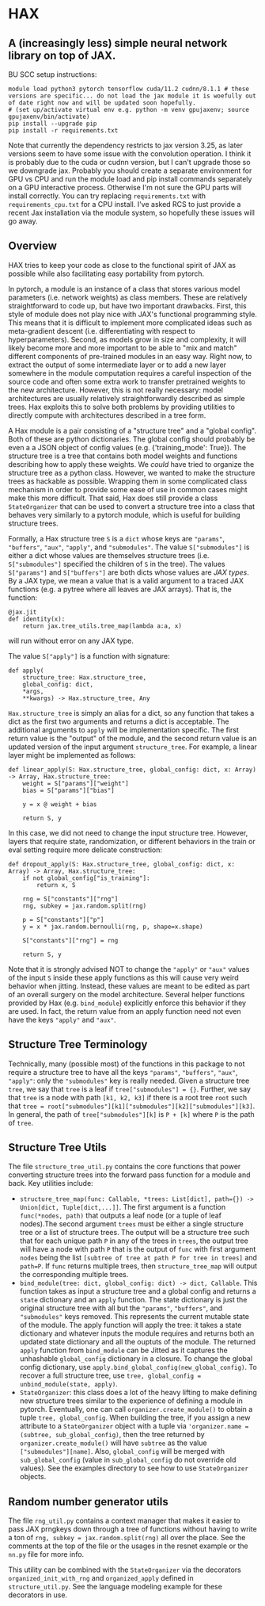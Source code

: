 # HAX
## A (increasingly less) simple neural network library on top of JAX.

BU SCC setup instructions:
```
module load python3 pytorch tensorflow cuda/11.2 cudnn/8.1.1 # these versions are specific... do not load the jax module it is woefully out of date right now and will be updated soon hopefully.
# (set up/activate virtual env e.g. python -m venv gpujaxenv; source gpujaxenv/bin/activate)
pip install --upgrade pip
pip install -r requirements.txt
```
Note that currently the dependency restricts to jax version 3.25, as later versions seem to have some issue with 
the convolution operation. I think it is probably due to the cuda or cudnn version, but I can't upgrade those so we downgrade jax.
Probably you should create a separate environment for GPU vs CPU and run the module load and pip install commands separately on a GPU interactive process. Otherwise
I'm not sure the GPU parts will install correctly. You can try replacing `requirements.txt` with `requirements_cpu.txt` for a CPU install. I've asked RCS to just provide a recent Jax installation via the module system, so hopefully these issues will go away.

## Overview
HAX tries to keep your code as close to the functional spirit of JAX as possible
while also facilitating easy portability from pytorch.


In pytorch, a module is an instance of a class that stores various model parameters
(i.e. network weights) as class members. These are relatively straightforward to code up, but have two
important drawbacks. First, this style of module does not play nice with JAX's functional programming style.
This means that it is difficult to implement more complicated ideas such as meta-gradient descent (i.e. differentiating with respect to hyperparameters).
Second, as models grow in size and complexity, it will likely become more and more important to be able to "mix and match" different
components of pre-trained modules in an easy way. Right now, to extract the output of some intermediate layer or to add a new layer somewhere
in the module computation requires a careful inspection of the source code and often some extra work to transfer pretrained weights to the new architecture.
However, this is not really necessary: model architectures are usually relatively straightforwardly described as simple trees. Hax exploits this to solve both
problems by providing utilities to directly compute with architectures described in a tree form. 

A Hax module is a pair consisting of a "structure tree" and a "global config". Both of these are python dictionaries. The global config should probably be even a
a JSON object of config values (e.g. {'training_mode': True}). The structure tree is a tree that contains both model weights and functions describing how to 
apply these weights. We *could* have tried to organize the structure tree as a python class. However, we wanted to make the structure trees as hackable as possible. Wrapping them in some complicated class mechanism in order to provide some ease of use in common cases might make this more difficult. That said, Hax does still provide a class `StateOrganizer` that can be used to convert a structure tree into a class that behaves very similarly to a pytorch module, which is useful for building structure trees.

Formally, a Hax structure tree `S` is a `dict` whose keys are  `"params"`, `"buffers"`, `"aux"`, `"apply"`, and `"submodules"`.
The value `S["submodules"]` is either a dict whose values are themselves structure trees (i.e. `S["submodules"]` specified the children of `S` 
in the tree).
The values `S["params"]` and `S["buffers"]` are both dicts whose values are *JAX types*. By a JAX type, we mean a value that is a valid argument
to a traced JAX functions (e.g. a pytree where all leaves are JAX arrays). That is, the function:
```
@jax.jit
def identity(x):
    return jax.tree_utils.tree_map(lambda a:a, x)
```
will run without error on any JAX type.

The value `S["apply"]` is a function with signature:
```
def apply(
    structure_tree: Hax.structure_tree,
    global_config: dict,
    *args,
    **kwargs) -> Hax.structure_tree, Any
```
`Hax.structure_tree` is simply an alias for a dict, so any function that takes a dict as the first two arguments
and returns a dict is acceptable. The additional arguments to `apply` will be implementation specific. The first
return value is the "output" of the module, and the second return value is an updated version of the
input argument `structure_tree`. For example, a linear layer might be implemented as follows:

```
def linear_apply(S: Hax.structure_tree, global_config: dict, x: Array) -> Array, Hax.structure_tree:
    weight = S["params"]["weight"]
    bias = S["params"]["bias"]

    y = x @ weight + bias

    return S, y
```

In this case, we did not need to change the input structure tree. However, layers that require state, randomization, or different
behaviors in the train or eval setting require more delicate construction:

```
def dropout_apply(S: Hax.structure_tree, global_config: dict, x: Array) -> Array, Hax.structure_tree:
    if not global_config["is_training"]:
        return x, S

    rng = S["constants"]["rng"]
    rng, subkey = jax.random.split(rng)

    p = S["constants"]["p"]
    y = x * jax.random.bernoulli(rng, p, shape=x.shape)

    S["constants"]["rng"] = rng

    return S, y
```
Note that it is strongly advised NOT to change the `"apply"` or `"aux"` values of the input `S` inside these apply functions as this will cause
very weird behavior when jitting. Instead, these values are meant to be edited as part of an overall surgery on the model architecture. Several helper
functions provided by Hax (e.g. `bind_module`) explicitly enforce this behavior if they are used. In fact, the return value from
an  apply function need not even have the  keys `"apply"` and `"aux"`.

## Structure Tree Terminology

Technically, many (possible most) of the functions in this package to not require a structure tree to have all the keys `"params"`, `"buffers"`, `"aux"`, `"apply"`: only the `"submodules"` key is really needed. Given a structure tree `tree`, we say that `tree` is a leaf if `tree["submodules"] = {}`. Further, we say that `tree` is a node with path `[k1, k2, k3]` if there is a root tree `root` such that `tree = root["submodules"][k1]["submodules"][k2]["submodules"][k3]`. In general, the path of `tree["submodules"][k]` is `P + [k]` where `P` is the path of `tree`.

## Structure Tree Utils

The file `structure_tree_util.py` contains the core functions that power converting structure trees into the forward pass function for a module and back.
Key utilities include:

* `structure_tree_map(func: Callable, *trees: List[dict], path={}) -> Union[dict, Tuple[dict,...]]`. The first argument is a function `func(*nodes, path)` that outputs a leaf node (or a tuple of leaf nodes).The second argument `trees` must be either a single structure tree or a list of structure trees. The output will be a structure tree such that for each unique path `P` in any of the trees in `trees`, the output tree will have a node with path `P` that is the output of `func` with first argument `nodes` being the list `[subtree of tree at path P for tree in trees]` and `path=P`. If `func` returns multiple trees, then `structure_tree_map` will output the corresponding multiple trees.
* `bind_module(tree: dict, global_config: dict) -> dict, Callable`. This function takes as input a structure tree and a global config and returns a `state` dictionary and an `apply` function. The state dictionary is just the original structure tree with all but the `"params"`, `"buffers"`, and `"submodules"` keys removed. This represents the current mutable state of the module. The apply function will apply the tree: it takes a state dictionary and whatever inputs the module requires and returns both an updated state dictionary and all the ouptuts of the module.
The returned `apply` function from `bind_module` can be Jitted as it captures the unhashable `global_config` dictionary in a closure. To change the global config dictionary, use `apply.bind_global_config(new_global_config)`. To recover a full structure tree, use `tree, global_config = unbind_module(state, apply)`.
* `StateOrganizer`: this class does a lot of the heavy lifting to make defining new structure trees similar to the experience of defining a module in pytorch. Eventually, one can call `organizer.create_module()` to obtain a tuple `tree, global_config`. When building the tree, if you assign a new attribute to a `StateOrganizer` object with a tuple via `'organizer.name = (subtree, sub_global_config)`, then the tree returned by `organizer.create_module()` will have `subtree` as the value `["submodules"][name]`. Also, `global_config` will be merged with `sub_global_config` (value in `sub_global_config` do not override old values).
See the examples directory to see how to use `StateOrganizer` objects.

## Random number generator utils

The file `rng_util.py` contains a context manager that makes it easier to pass JAX prngkeys down through a tree of functions without having to write a ton of `rng, subkey = jax.random.split(rng)` all over the place. See the comments at the top of the file or the usages in the resnet example or the `nn.py` file for more info.

This utility can be combined with the `StateOrganizer` via the decorators `organized_init_with_rng` and `organized_apply` defined in `structure_util.py`. See the language modeling example for these decorators in use.
    




